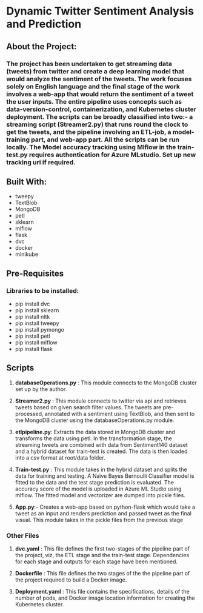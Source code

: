 # **Dynamic Twitter Sentiment Analysis and Prediction**

## **About the Project**:

### The project has been undertaken to get streaming data (tweets) from twitter and create a deep learning model that would analyze the sentiment of the tweets. The work focuses solely on English language and the final stage of the work involves a web-app that would return the sentiment of a tweet the user inputs. The entire pipeline uses concepts such as data-version-control, containerization, and Kubernetes cluster deployment. The scripts can be broadly classified into two:- a streaming script (Streamer2.py) that runs round the clock to get the tweets, and the pipeline involving an ETL-job, a model-training part, and web-app part. All the scripts can be run locally. The Model accuracy tracking using Mlflow in the train-test.py requires authentication for Azure MLstudio. Set up new tracking uri if required. 

## **Built With**: 
- tweepy
- TextBlob
- MongoDB
- petl
- sklearn
- mlflow
- flask
- dvc
- docker
- minikube

## **Pre-Requisites**
### Libraries to be installed:

- pip install dvc
- pip install sklearn
- pip install nltk
- pip install tweepy
- pip install pymongo
- pip install petl
- pip install mlflow
- pip install flask

## **Scripts**

1.	**databaseOperations.py** :  This module connects to the MongoDB cluster set up by the author.

2.	**Streamer2.py** : This module connects to twitter via api and retrieves tweets based on given search filter values. The tweets are pre-processed, annotated with a sentiment using TextBlob, and then sent to the MongoDB cluster using the databaseOperations.py module.

3.	**etlpipeline.py**: Extracts the data stored in MongoDB cluster and transforms the data using petl. In the transformation stage, the streaming tweets are combined with data from Sentiment140 dataset and a hybrid dataset for train-test is created. The data is then loaded into a csv format at root/data folder. 

4.	**Train-test.py** : This module takes in the hybrid dataset and splits the data for training and testing. A Naïve Bayes Bernoulli Classifier model is fitted to the data and the test stage prediction is evaluated. The accuracy score of the model is uploaded in Azure ML Studio using mlflow. The fitted model and vectorizer are dumped into pickle files. 

5.	**App.py**:- Creates a web-app based on python-flask which would take a tweet as an input and renders prediction and passed tweet as the final visual. This module takes in the pickle files from the previous stage

### Other Files

1.	**dvc.yaml** :  This file defines the first two-stages of the pipeline part of the project, viz, the ETL stage and the train-test stage. Dependencies for each stage and outputs for each stage have been mentioned. 

2.	**Dockerfile** : This file defines the two stages of the the pipeline part of the project required to build a Docker image.

3.	**Deployment.yaml** : This file contains the specifications, details of the number of pods, and Docker image location information for creating the Kubernetes cluster. 




